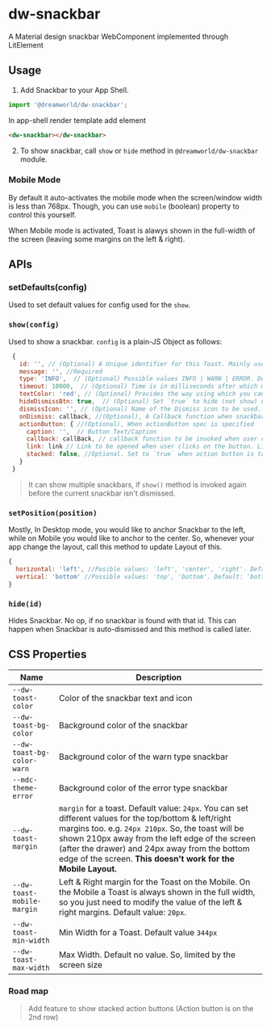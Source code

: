 # dw-snackbar
A Material design snackbar WebComponent implemented through LitElement

## Usage
1. Add Snackbar to your App Shell. 
```js
import '@dreamworld/dw-snackbar';
```
In app-shell render template add element

```html
<dw-snackbar></dw-snackbar>
```

2. To show snackbar, call `show` or `hide` method in `@dreamworld/dw-snackbar` module.


### Mobile Mode
By default it auto-activates the mobile mode when the screen/window width is less than 768px. Though, you can use `mobile` (boolean) property to control this yourself.

When Mobile mode is activated, Toast is alawys shown in the full-width of the screen (leaving some margins on the left & right).


## APIs

### setDefaults(config)
Used to set default values for config used for the `show`.


### `show(config)`
Used to show a snackbar. `config` is a plain-JS Object as follows:

```js
 {
   id: '', // (Optional) A Unique identifier for this Toast. Mainly used if you want to prematurely hide it.
   message: '', //Required
   type: 'INFO',  // (Optional) Possible values INFO | WARN | ERROR. Default: INFO
   timeout: 10000,  // (Optional) Time is in milliseconds after which message should be automatically dismissed. Set to `0` to prevent automatic dismiss. Default: 10000
   textColor: 'red', // (Optional) Provides the way using which you can update the color of the text in toast. Default: var(--mdc-theme-text-primary-on-dark).
   hideDismissBtn: true,  // (Optional) Set `true` to hide (not show) dismiss button. Default: false
   dismissIcon: '', // (Optional) Name of the Dismiss icon to be used. Default value: 'clear'
   onDismiss: callback, //(Optional), A Callback function when snackbar is dimissed, call in both cases: Either automatically closed or manually. It's first agument will be `id`.
   actionButton: { //(Optional), When actionButton spec is specified
     caption: '',  // Button Text/Caption
     callback: callBack, // callback function to be invoked when user clicks on the action button. Callback method will receive `id` in the argument.
     link: link // Link to be opened when user clicks on the button. Link will be opened in the current window. Actually action button will be rendered as Link button. It's exclusive to `callback`. So, `callback` isn't invoked when this is specified.
     stacked: false, //Optional. Set to `true` when action button is to be shown on the Next Line. Default=false. 
   }
 }
```

> It can show multiple snackbars, if `show()` method is invoked again before the current snackbar isn't dismissed.


### `setPosition(position)`
Mostly, In Desktop mode, you would like to anchor Snackbar to the left, while on Mobile you would like to anchor to the center. So, whenever your app change the layout, call this method to update Layout of this.

```js
{
  horizontal: 'left', //Posible values: 'left', 'center', 'right'. Default: 'left'
  vertical: 'bottom' //Possible values: 'top', 'bottom'. Default: 'bottom'.
}
```

### `hide(id)`
Hides Snackbar. 
No op, if no snackbar is found with that id. This can happen when Snackbar is auto-dismissed and this method is called later.


## CSS Properties

| Name  | Description |
| ----  | ----------- |
| `--dw-toast-color` | Color of the snackbar text and icon |
| `--dw-toast-bg-color` | Background color of the snackbar |
| `--dw-toast-bg-color-warn` | Background color of the warn type snackbar |
| `--mdc-theme-error` | Background color of the error type snackbar |
| `--dw-toast-margin` | `margin` for a toast. Default value: `24px`. You can set different values for the top/bottom & left/right margins too. e.g. `24px 210px`. So, the toast will be shown 210px away from the left edge of the screen (after the drawer) and 24px away from the bottom edge of the screen. **This doesn't work for the Mobile Layout.** |
| `--dw-toast-mobile-margin` | Left & Right margin for the Toast on the Mobile. On the Mobile a Toast is always shown in the full width, so you just need to modify the value of the left & right margins. Default value: `20px`. |
| `--dw-toast-min-width` | Min Width for a Toast. Default value `344px` |
| `--dw-toast-max-width` | Max Width. Default no value. So, limited by the screen size |


### Road map
> Add feature to show stacked action buttons (Action button is on the 2nd row)
